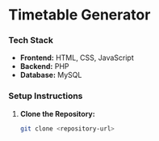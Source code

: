 # Timetable Generator

### Tech Stack
- **Frontend:** HTML, CSS, JavaScript  
- **Backend:** PHP  
- **Database:** MySQL  

### Setup Instructions
1. **Clone the Repository:**  
   ```bash
   git clone <repository-url>
